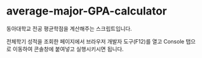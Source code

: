 # average-major-GPA-calculator
동아대학교 전공 평균학점을 계산해주는 스크립트입니다.

전체학기 성적을 조회한 페이지에서
브라우저 개발자 도구(F12)를 열고
Console 탭으로 이동하여
콘솔창에 붙여넣고 실행시키시면 됩니다.
